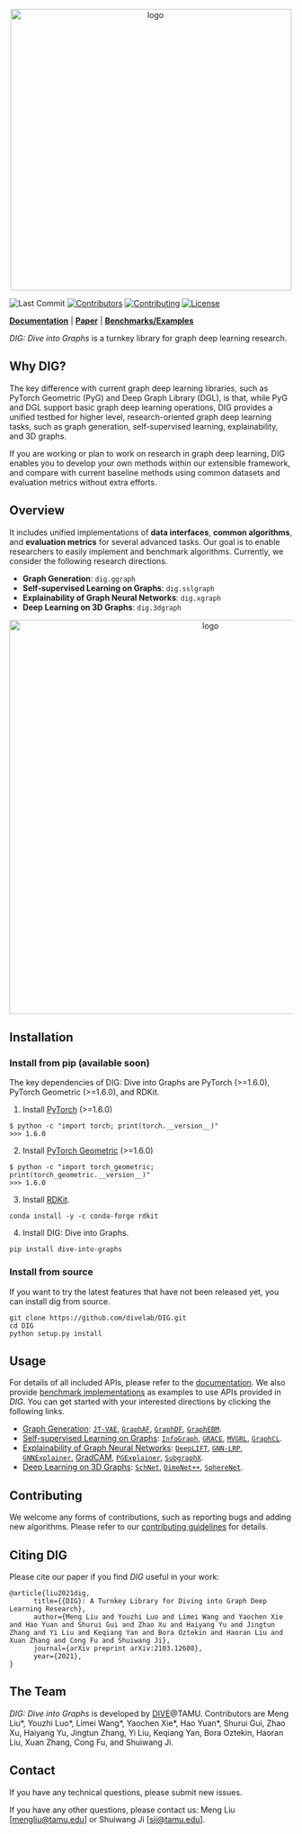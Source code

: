 <p align="center">
<img src="https://github.com/divelab/DIG/blob/main/imgs/DIG-logo.jpg" width="500" class="center" alt="logo"/>
    <br/>
</p>






[license-image]:https://img.shields.io/badge/license-GPL3.0-green.svg
[license-url]:https://github.com/divelab/DIG/blob/main/LICENSE
[contributor-image]:https://img.shields.io/github/contributors/divelab/DIG
[contributor-url]:https://github.com/divelab/DIG/graphs/contributors
[contributing-image]:https://img.shields.io/badge/contributions-welcome-brightgreen.svg?style=flat
[contributing-url]:https://diveintographs.readthedocs.io/en/latest/intro/introduction.html


![Last Commit](https://img.shields.io/github/last-commit/divelab/DIG)
[![Contributors][contributor-image]][contributor-url]
[![Contributing][contributing-image]][contributing-url]
[![License][license-image]][license-url]


**[Documentation](https://diveintographs.readthedocs.io)** | **[Paper](https://arxiv.org/abs/2103.12608)** | **[Benchmarks/Examples](https://github.com/divelab/DIG/tree/dig/benchmarks)**

*DIG: Dive into Graphs* is a turnkey library for graph deep learning research.


## Why DIG?

The key difference with current graph deep learning libraries, such as PyTorch Geometric (PyG) and Deep Graph Library (DGL), is that, while PyG and DGL support basic graph deep learning operations, DIG provides a unified testbed for higher level, research-oriented graph deep learning tasks, such as graph generation, self-supervised learning, explainability, and 3D graphs.

If you are working or plan to work on research in graph deep learning, DIG enables you to develop your own methods within our extensible framework, and compare with current baseline methods using common datasets and evaluation metrics without extra efforts.

## Overview

It includes unified implementations of **data interfaces**, **common algorithms**, and **evaluation metrics** for several advanced tasks. Our goal is to enable researchers to easily implement and benchmark algorithms. Currently, we consider the following research directions.

* **Graph Generation**: `dig.ggraph`
* **Self-supervised Learning on Graphs**: `dig.sslgraph`
* **Explainability of Graph Neural Networks**: `dig.xgraph`
* **Deep Learning on 3D Graphs**: `dig.3dgraph`



<p align="center">
<img src="https://github.com/divelab/DIG/blob/dig/imgs/DIG-overview.png" width="700" class="center" alt="logo"/>
    <br/>
</p>



## Installation

### Install from pip (available soon)
The key dependencies of DIG: Dive into Graphs are PyTorch (>=1.6.0), PyTorch Geometric (>=1.6.0), and RDKit.

1. Install [PyTorch](https://pytorch.org/get-started/locally/) (>=1.6.0)

```shell script
$ python -c "import torch; print(torch.__version__)"
>>> 1.6.0
```

2. Install [PyTorch Geometric](https://pytorch-geometric.readthedocs.io/en/latest/notes/installation.html#) (>=1.6.0)

```shell script
$ python -c "import torch_geometric; print(torch_geometric.__version__)"
>>> 1.6.0
```

3. Install [RDKit](https://github.com/rdkit/rdkit).

```shell script
conda install -y -c conda-forge rdkit
```
    
4. Install DIG: Dive into Graphs.

```shell script
pip install dive-into-graphs
```

### Install from source
If you want to try the latest features that have not been released yet, you can install dig from source.

```shell script
git clone https://github.com/divelab/DIG.git
cd DIG
python setup.py install
```


## Usage

For details of all included APIs, please refer to the [documentation](https://diveintographs.readthedocs.io/). We also provide [benchmark implementations](https://github.com/divelab/DIG/tree/dig/benchmarks) as examples to use APIs provided in *DIG*. You can get started with your interested directions by clicking the following links.

* [Graph Generation](https://github.com/divelab/DIG/tree/dig/benchmarks/ggraph): [`JT-VAE`](https://github.com/divelab/DIG/tree/dig/benchmarks/ggraph/JT-VAE), [`GraphAF`](https://github.com/divelab/DIG/tree/dig/benchmarks/ggraph/GraphAF), [`GraphDF`](https://github.com/divelab/DIG/tree/dig/benchmarks/ggraph/GraphDF), [`GraphEBM`](https://github.com/divelab/DIG/tree/dig/benchmarks/ggraph/GraphEBM).
* [Self-supervised Learning on Graphs](https://github.com/divelab/DIG/tree/dig/benchmarks/sslgraph): [`InfoGraph`](https://github.com/divelab/DIG/blob/dig/benchmarks/sslgraph/example_infograph.ipynb), [`GRACE`](https://github.com/divelab/DIG/blob/dig/benchmarks/sslgraph/example_grace.ipynb), [`MVGRL`](https://github.com/divelab/DIG/blob/dig/benchmarks/sslgraph/example_mvgrl.ipynb), [`GraphCL`](https://github.com/divelab/DIG/blob/dig/benchmarks/sslgraph/example_graphcl.ipynb).
* [Explainability of Graph Neural Networks](https://github.com/divelab/DIG/tree/dig/benchmarks/xgraph): [`DeepLIFT`](https://github.com/divelab/DIG/blob/dig/benchmarks/xgraph/deeplift.ipynb), [`GNN-LRP`](https://github.com/divelab/DIG/blob/dig/benchmarks/xgraph/gnn_lrp.ipynb), [`GNNExplainer`](https://github.com/divelab/DIG/blob/dig/benchmarks/xgraph/gnnexplainer.ipynb), [GradCAM](https://github.com/divelab/DIG/blob/dig/benchmarks/xgraph/gradcam.ipynb), [`PGExplainer`](https://github.com/divelab/DIG/blob/dig/benchmarks/xgraph/pgexplainer.ipynb), [`SubgraphX`](https://github.com/divelab/DIG/blob/dig/benchmarks/xgraph/subgraphx.ipynb).
* [Deep Learning on 3D Graphs](https://github.com/divelab/DIG/tree/dig/benchmarks/3dgraph): [`SchNet`](), [`DimeNet++`](), [`SphereNet`]().


## Contributing

We welcome any forms of contributions, such as reporting bugs and adding new algorithms. Please refer to our [contributing guidelines](https://diveintographs.readthedocs.io/en/latest/contribution/instruction.html) for details.


## Citing DIG

Please cite our paper if you find *DIG* useful in your work:
```
@article{liu2021dig,
      title={{DIG}: A Turnkey Library for Diving into Graph Deep Learning Research}, 
      author={Meng Liu and Youzhi Luo and Limei Wang and Yaochen Xie and Hao Yuan and Shurui Gui and Zhao Xu and Haiyang Yu and Jingtun Zhang and Yi Liu and Keqiang Yan and Bora Oztekin and Haoran Liu and Xuan Zhang and Cong Fu and Shuiwang Ji},
      journal={arXiv preprint arXiv:2103.12608},
      year={2021},
}
```

## The Team

*DIG: Dive into Graphs* is developed by [DIVE](https://github.com/divelab/)@TAMU. Contributors are Meng Liu*, Youzhi Luo*, Limei Wang*, Yaochen Xie*, Hao Yuan*, Shurui Gui, Zhao Xu, Haiyang Yu, Jingtun Zhang, Yi Liu, Keqiang Yan, Bora Oztekin, Haoran Liu, Xuan Zhang, Cong Fu, and Shuiwang Ji.

## Contact

If you have any technical questions, please submit new issues.

If you have any other questions, please contact us: Meng Liu [mengliu@tamu.edu] or Shuiwang Ji [sji@tamu.edu].


